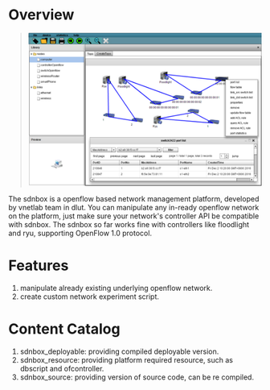 # Overview

>
>![overview](overview.PNG)
>

The sdnbox is a openflow based network management platform, developed by vnetlab team in dlut. You can manipulate any in-ready openflow network on the platform, just make sure your network's controller API be compatible with sdnbox. The sdnbox so far works fine with controllers like floodlight and ryu, supporting OpenFlow 1.0 protocol.

# Features

1. manipulate already existing underlying openflow network.
2. create custom network experiment script.

# Content Catalog

1. sdnbox_deployable: providing compiled deployable version.
2. sdnbox_resource: providing platform required resource, such as dbscript and ofcontroller.
3. sdnbox_source: providing version of source code, can be re compiled.
